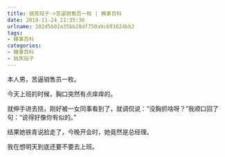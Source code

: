 ```yaml
---
title: 搞笑段子->苦逼销售员一枚 | 糗事百科
date: 2019-11-24 21:35:36
urlname: 102d5602a35bb28df750a9c691624bb2
tags: 
- 糗事百科
categories:
- 糗事百科
- 搞笑段子
---
```

本人男，苦逼销售员一枚。

今天上班的时候，胸口突然有点痒痒的。

就伸手进去挠，刚好被一女同事看到了，就调侃说：“没胸抓啥呀？”我顺口回了句：“说得好像你有似的。”

结果她铁青说脸走了，今晚开会时，她竟然是总经理。

我在想明天到底还要不要去上班。


